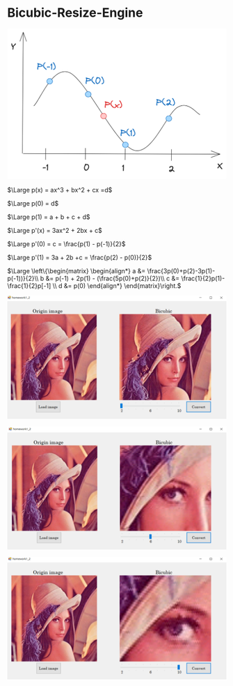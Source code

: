 # Bicubic-Resize-Engine
![Bicubic](https://github.com/kerong2002/Bicubic-Resize-Engine/blob/main/test.png)

$\Large p(x) = ax^3 + bx^2 + cx =d$

$\Large p(0) = d$

$\Large p(1) = a + b + c + d$

$\Large p'(x) = 3ax^2 + 2bx + c$

$\Large p'(0) = c = \frac{p(1) - p(-1)}{2}$

$\Large p'(1) = 3a + 2b +c = \frac{p(2) - p(0)}{2}$

$\Large \left\{\begin{matrix}
\begin{align*}
a &= \frac{3p(0)+p(2)-3p(1)-p(-1))}{2}\\
b &= p(-1) + 2p(1) - (\frac{5p(0)+p(2)}{2})\\
c &= \frac{1}{2}p(1)-\frac{1}{2}p[-1] \\
d &= p(0)
\end{align*}
\end{matrix}\right.$



![Bicubic x2](https://github.com/kerong2002/Bicubic-Resize-Engine/raw/main/bicubic_x2.PNG)

![Bicubic x6](https://github.com/kerong2002/Bicubic-Resize-Engine/raw/main/bicubic_x6.PNG)

![Bicubic x10](https://github.com/kerong2002/Bicubic-Resize-Engine/raw/main/bicubic_x10.PNG)
